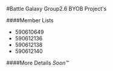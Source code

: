 #Battle Galaxy
Group2.6 BYOB Project's


####Member Lists
* 590610649
* 590612136
* 590612138
* 590612140

####More Details *Soon™*
